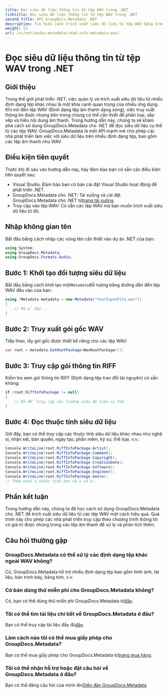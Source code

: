 ```yaml
---
title: Đọc siêu dữ liệu thông tin từ tệp WAV trong .NET
linktitle: Đọc siêu dữ liệu thông tin từ tệp WAV trong .NET
second_title: API GroupDocs.Metadata .NET
description: Tìm hiểu cách trích xuất siêu dữ liệu từ tệp WAV bằng GroupDocs.Metadata cho .NET. Đi sâu vào hướng dẫn từng bước này để tận dụng siêu dữ liệu cho việc quản lý tệp âm thanh.
weight: 22
url: /vi/net/audio-metadata/read-info-metadata-wav/
---
```


# Đọc siêu dữ liệu thông tin từ tệp WAV trong .NET

## Giới thiệu
Trong thế giới phát triển .NET, việc quản lý và trích xuất siêu dữ liệu từ nhiều định dạng tệp khác nhau là một khía cạnh quan trọng của nhiều ứng dụng. Khi nói đến tệp WAV (Định dạng tệp âm thanh dạng sóng), việc truy xuất thông tin được nhúng bên trong chúng có thể cần thiết để phân loại, sắp xếp và hiểu nội dung âm thanh.
Trong hướng dẫn này, chúng ta sẽ khám phá cách sử dụng GroupDocs.Metadata cho .NET để đọc siêu dữ liệu cụ thể từ các tệp WAV. GroupDocs.Metadata là một API mạnh mẽ cho phép các nhà phát triển làm việc với siêu dữ liệu trên nhiều định dạng tệp, bao gồm các tệp âm thanh như WAV.
## Điều kiện tiên quyết
Trước khi đi sâu vào hướng dẫn này, hãy đảm bảo bạn có sẵn các điều kiện tiên quyết sau:
- Visual Studio: Đảm bảo bạn có bản cài đặt Visual Studio hoạt động để phát triển .NET.
-  GroupDocs.Metadata cho .NET: Tải xuống và cài đặt GroupDocs.Metadata cho .NET từ[trang tải xuống](https://releases.groupdocs.com/metadata/net/).
- Truy cập vào tệp WAV: Có sẵn các tệp WAV mà bạn muốn trích xuất siêu dữ liệu từ đó.

## Nhập không gian tên
Bắt đầu bằng cách nhập các vùng tên cần thiết vào dự án .NET của bạn:
```csharp
using System;
using GroupDocs.Metadata;
using GroupDocs.Formats.Audio;
```
## Bước 1: Khởi tạo đối tượng siêu dữ liệu
 Bắt đầu bằng cách khởi tạo một`Metadata`đối tượng bằng đường dẫn đến tệp WAV đầu vào của bạn:
```csharp
using (Metadata metadata = new Metadata("YourInputFile.wav"))
{
    // Mã ở đây ...
}
```
## Bước 2: Truy xuất gói gốc WAV
Tiếp theo, lấy gói gốc được thiết kế riêng cho các tệp WAV:
```csharp
var root = metadata.GetRootPackage<WavRootPackage>();
```
## Bước 3: Truy cập gói thông tin RIFF
Kiểm tra xem gói thông tin RIFF (Định dạng tệp trao đổi tài nguyên) có sẵn không:
```csharp
if (root.RiffInfoPackage != null)
{
    // Mã để truy cập các trường siêu dữ liệu cụ thể
}
```
## Bước 4: Đọc thuộc tính siêu dữ liệu
Giờ đây, bạn có thể truy cập các thuộc tính siêu dữ liệu khác nhau như nghệ sĩ, nhận xét, bản quyền, ngày tạo, phần mềm, kỹ sư, thể loại, v.v.:
```csharp
Console.WriteLine(root.RiffInfoPackage.Artist);
Console.WriteLine(root.RiffInfoPackage.Comment);
Console.WriteLine(root.RiffInfoPackage.Copyright);
Console.WriteLine(root.RiffInfoPackage.CreationDate);
Console.WriteLine(root.RiffInfoPackage.Software);
Console.WriteLine(root.RiffInfoPackage.Engineer);
Console.WriteLine(root.RiffInfoPackage.Genre);
// Thêm nhiều thuộc tính hơn nếu cần...
```

## Phần kết luận
Trong hướng dẫn này, chúng ta đã học cách sử dụng GroupDocs.Metadata cho .NET để trích xuất siêu dữ liệu từ các tệp WAV một cách hiệu quả. Quá trình này cho phép các nhà phát triển truy cập theo chương trình thông tin có giá trị được nhúng trong các tệp âm thanh để xử lý và phân tích thêm.

## Câu hỏi thường gặp
### GroupDocs.Metadata có thể xử lý các định dạng tệp khác ngoài WAV không?
Có, GroupDocs.Metadata hỗ trợ nhiều định dạng tệp bao gồm hình ảnh, tài liệu, bản trình bày, bảng tính, v.v.
### Có bản dùng thử miễn phí cho GroupDocs.Metadata không?
 Có, bạn có thể dùng thử miễn phí GroupDocs.Metadata từ[đây](https://releases.groupdocs.com/).
### Tôi có thể tìm tài liệu chi tiết về GroupDocs.Metadata ở đâu?
 Bạn có thể truy cập tài liệu đầy đủ[đây](https://tutorials.groupdocs.com/metadata/net/).
### Làm cách nào tôi có thể mua giấy phép cho GroupDocs.Metadata?
 Bạn có thể mua giấy phép cho GroupDocs.Metadata từ[trang mua hàng](https://purchase.groupdocs.com/buy).
### Tôi có thể nhận hỗ trợ hoặc đặt câu hỏi về GroupDocs.Metadata ở đâu?
 Bạn có thể đăng câu hỏi của mình lên[Diễn đàn GroupDocs.Metadata](https://forum.groupdocs.com/c/metadata/14).